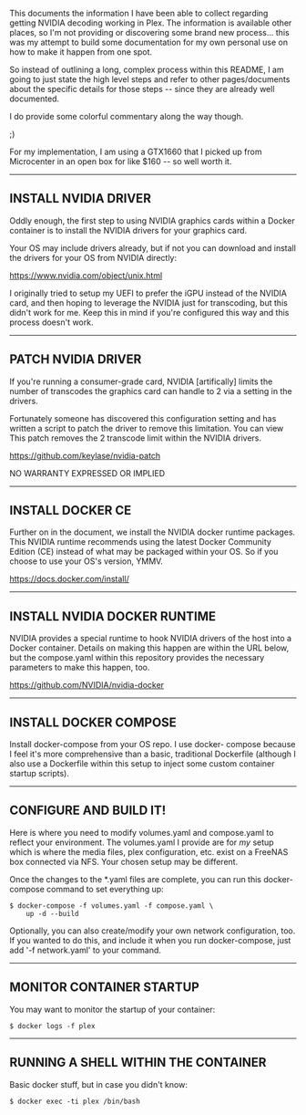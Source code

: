 This documents the information I have been able to collect
regarding getting NVIDIA decoding working in Plex.  The 
information is available other places, so I'm not providing
or discovering some brand new process... this was my attempt
to build some documentation for my own personal use on how
to make it happen from one spot.

So instead of outlining a long, complex process within this
README, I am going to just state the high level steps and
refer to other pages/documents about the specific details
for those steps -- since they are already well documented.

I do provide some colorful commentary along the way though.

;)

For my implementation, I am using a GTX1660 that I picked up
from Microcenter in an open box for like $160 -- so well 
worth it.

------------------------------------------------------------
  INSTALL NVIDIA DRIVER
------------------------------------------------------------
Oddly enough, the first step to using NVIDIA graphics cards
within a Docker container is to install the NVIDIA drivers
for your graphics card.

Your OS may include drivers already, but if not you can 
download and install the drivers for your OS from NVIDIA
directly:

https://www.nvidia.com/object/unix.html

I originally tried to setup my UEFI to prefer the iGPU
instead of the NVIDIA card, and then hoping to leverage
the NVIDIA just for transcoding, but this didn't work for
me.  Keep this in mind if you're configured this way
and this process doesn't work.

------------------------------------------------------------
  PATCH NVIDIA DRIVER
------------------------------------------------------------
If you're running a consumer-grade card, NVIDIA
[artifically] limits the number of transcodes the graphics
card can handle to 2 via a setting in the drivers.

Fortunately someone has discovered this configuration
setting and has written a script to patch the driver to
remove this limitation.  You can view
This patch removes the 2 transcode limit within the NVIDIA
drivers.

https://github.com/keylase/nvidia-patch

NO WARRANTY EXPRESSED OR IMPLIED

------------------------------------------------------------
  INSTALL DOCKER CE
------------------------------------------------------------
Further on in the document, we install the NVIDIA docker
runtime packages.  This NVIDIA runtime recommends using
the latest Docker Community Edition (CE) instead of what may
be packaged within your OS.  So if you choose to use your
OS's version, YMMV.

https://docs.docker.com/install/

------------------------------------------------------------
  INSTALL NVIDIA DOCKER RUNTIME
------------------------------------------------------------
NVIDIA provides a special runtime to hook NVIDIA drivers of
the host into a Docker container.  Details on making this
happen are within the URL below, but the compose.yaml within
this repository provides the necessary parameters to make
this happen, too.

https://github.com/NVIDIA/nvidia-docker

------------------------------------------------------------
  INSTALL DOCKER COMPOSE
------------------------------------------------------------

Install docker-compose from your OS repo.  I use docker-
compose because I feel it's more comprehensive than a basic,
traditional Dockerfile (although I also use a Dockerfile 
within this setup to inject some custom container startup
scripts).

------------------------------------------------------------
  CONFIGURE AND BUILD IT!
------------------------------------------------------------
Here is where you need to modify volumes.yaml and compose.yaml
to reflect your environment.  The volumes.yaml I provide are
for *my* setup which is where the media files, plex
configuration, etc. exist on a FreeNAS box connected via NFS.
Your chosen setup may be different.

Once the changes to the *.yaml files are complete, you can
run this docker-compose command to set everything up:

	$ docker-compose -f volumes.yaml -f compose.yaml \
		up -d --build

Optionally, you can also create/modify your own network
configuration, too.  If you wanted to do this, and include
it when you run docker-compose, just add '-f network.yaml'
to your command.

------------------------------------------------------------
  MONITOR CONTAINER STARTUP
------------------------------------------------------------
You may want to monitor the startup of your container:

	$ docker logs -f plex

------------------------------------------------------------
  RUNNING A SHELL WITHIN THE CONTAINER
------------------------------------------------------------
Basic docker stuff, but in case you didn't know:

	$ docker exec -ti plex /bin/bash


